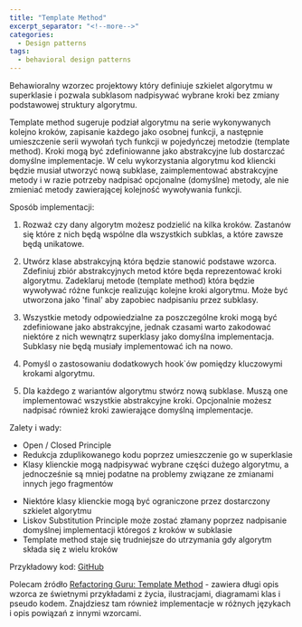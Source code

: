 ```yaml
---
title: "Template Method"
excerpt_separator: "<!--more-->"
categories:
  - Design patterns
tags:
  - behavioral design patterns
---
```


Behawioralny wzorzec projektowy który definiuje szkielet algorytmu w superklasie i pozwala subklasom nadpisywać wybrane kroki bez zmiany podstawowej struktury algorytmu.

<!--more-->

Template method sugeruje podział algorytmu na serie wykonywanych kolejno kroków, zapisanie każdego jako osobnej funkcji, a następnie umieszczenie serii wywołań tych funkcji w pojedyńczej metodzie (template method). Kroki mogą być zdefiniowanne jako abstrakcyjne lub dostarczać domyślne implementacje. W celu wykorzystania algorytmu kod kliencki będzie musiał utworzyć nową subklase, zaimplementować abstrakcyjne metody i w razie potrzeby nadpisać opcjonalne (domyślne) metody, ale nie zmieniać metody zawierającej kolejność wywoływania funkcji.


Sposób implementacji:

1. Rozważ czy dany algorytm możesz podzielić na kilka kroków. Zastanów się które z nich będą wspólne dla wszystkich subklas, a które zawsze będą unikatowe.

2. Utwórz klase abstrakcyjną która będzie stanowić podstawe wzorca. Zdefiniuj zbiór abstrakcyjnych metod które będa reprezentować kroki algorytmu. Zadeklaruj metode (template method) która będzie wywoływać różne funkcje realizując kolejne kroki algorytmu. Może być utworzona jako 'final' aby zapobiec nadpisaniu przez subklasy. 

3. Wszystkie metody odpowiedzialne za poszczególne kroki mogą być zdefiniowane jako abstrakcyjne, jednak czasami warto zakodować niektóre z nich wewnątrz superklasy jako domyślna implementacja. Subklasy nie będą musiały implementować ich na nowo.

4. Pomyśl o zastosowaniu dodatkowych hook`ów pomiędzy kluczowymi krokami algorytmu.

5. Dla każdego z wariantów algorytmu stwórz nową subklase. Muszą one implementować wszystkie abstrakcyjne kroki. Opcjonalnie możesz nadpisać również kroki zawierające domyślną implementacje.


Zalety i wady:
+ Open / Closed Principle 
+ Redukcja zduplikowanego kodu poprzez umieszczenie go w superklasie
+ Klasy klienckie mogą nadpisywać wybrane części dużego algorytmu, a jednocześnie są mniej podatne na problemy związane ze zmianami innych jego fragmentów

- Niektóre klasy klienckie mogą być ograniczone przez dostarczony szkielet algorytmu
- Liskov Substitution Principle może zostać złamany poprzez nadpisanie domyślnej implementacji któregoś z kroków w subklasie
- Template method staje się trudniejsze do utrzymania gdy algorytm składa się z wielu kroków


Przykładowy kod: [GitHub][1]


Polecam źródło [Refactoring Guru: Template Method][2] - zawiera długi opis wzorca ze świetnymi przykładami z życia, ilustracjami, diagramami klas i pseudo kodem. Znajdziesz tam również implementacje w różnych językach i opis powiązań z innymi wzorcami.


[1]: https://github.com/rafczow/php-patterns-practice/tree/master/src/TemplateMethod
[2]: https://refactoring.guru/design-patterns/template-method